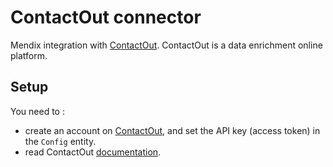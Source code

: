 # ContactOut connector
Mendix integration with [ContactOut]. ContactOut is a data enrichment online platform. 

## Setup
You need to :
* create an account on [ContactOut], and set the API key (access token) in the ``Config`` entity.
* read ContactOut [documentation](https://api.contactout.com).

[ContactOut]: https://contactout.com/data-enrichment-feature
